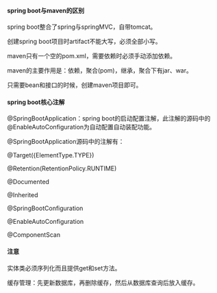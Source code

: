 #### spring boot与maven的区别
spring boot整合了spring与springMVC，自带tomcat。

创建spring boot项目时artifact不能大写，必须全部小写。

maven只有一个空的pom.xml，需要依赖时必须手动添加依赖。

maven的主要作用是：依赖，聚合(pom)，继承，聚合下有jar、war。

只需要bean和接口的时候，创建maven项目即可。

#### spring boot核心注解
@SpringBootApplication：spring boot的启动配置注解，此注解的源码中的@EnableAutoConfiguration为自动配置自动装配功能。

@SpringBootApplication源码中的注解有：

@Target({ElementType.TYPE})

@Retention(RetentionPolicy.RUNTIME)

@Documented

@Inherited

@SpringBootConfiguration

@EnableAutoConfiguration

@ComponentScan

#### 注意
实体类必须序列化而且提供get和set方法。

缓存管理：先更新数据库，再删除缓存，然后从数据库查询后放入缓存。


